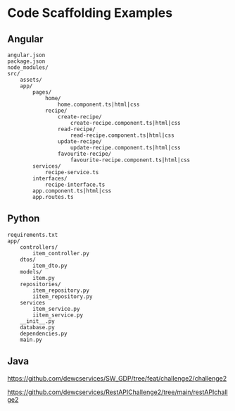 # Code Scaffolding Examples

## Angular
```
angular.json
package.json
node_modules/
src/
    assets/
    app/
        pages/
            home/
                home.component.ts|html|css
            recipe/
                create-recipe/
                    create-recipe.component.ts|html|css
                read-recipe/
                    read-recipe.component.ts|html|css
                update-recipe/
                    update-recipe.component.ts|html|css
                favourite-recipe/
                    favourite-recipe.component.ts|html|css
        services/
            recipe-service.ts
        interfaces/
            recipe-interface.ts
        app.component.ts|html|css
        app.routes.ts
```

## Python
```
requirements.txt
app/
    controllers/
        item_controller.py
    dtos/
        item_dto.py
    models/
        item.py
    repositories/
        item_repository.py
        iitem_repository.py
    services
        item_service.py
        iitem_service.py
    __init__.py
    database.py
    dependencies.py
    main.py
```

## Java
https://github.com/dewcservices/SW_GDP/tree/feat/challenge2/challenge2

https://github.com/dewcservices/RestAPIChallenge2/tree/main/restAPIchallge2
